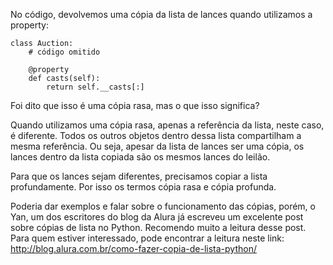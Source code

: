 No código, devolvemos uma cópia da lista de lances quando utilizamos a property:

```
class Auction:
    # código omitido

    @property
    def casts(self):
        return self.__casts[:]
```
Foi dito que isso é uma cópia rasa, mas o que isso significa?

Quando utilizamos uma cópia rasa, apenas a referência da lista, neste caso, é diferente. Todos os outros objetos dentro dessa lista compartilham a mesma referência. Ou seja, apesar da lista de lances ser uma cópia, os lances dentro da lista copiada são os mesmos lances do leilão.

Para que os lances sejam diferentes, precisamos copiar a lista profundamente. Por isso os termos cópia rasa e cópia profunda.

Poderia dar exemplos e falar sobre o funcionamento das cópias, porém, o Yan, um dos escritores do blog da Alura já escreveu um excelente post sobre cópias de lista no Python. Recomendo muito a leitura desse post. Para quem estiver interessado, pode encontrar a leitura neste link: http://blog.alura.com.br/como-fazer-copia-de-lista-python/
